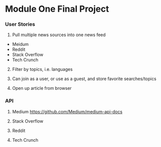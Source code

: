 # Module One Final Project

### User Stories

1. Pull multiple news sources into one news feed
  - Meidum
  - Reddit
  - Stack Overflow
  - Tech Crunch

2. Filter by topics, i.e. languages

3. Can join as a user, or use as a guest, and store favorite searches/topics

4. Open up article from browser


### API

1. Medium
https://github.com/Medium/medium-api-docs

2. Stack Overflow

3. Reddit

4. Tech Crunch
